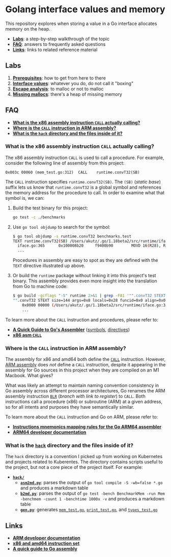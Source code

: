 # Golang interface values and memory

This repository explores when storing a value in a Go interface allocates memory on the heap.

* [**Labs**](#labs): a step-by-step walkthrough of the topic
* [**FAQ**](#FAQ): answers to frequently asked questions
* [**Links**](#links): links to related reference material

## Labs

1. [**Prerequisites**](./docs/01-prereqs/): how to get from here to there
1. [**Interface values**](./docs/02-interface-values/): whatever you do, do not call it "boxing"
1. [**Escape analysis**](./docs/03-escape-analysis/): to malloc or not to malloc
1. [**Missing mallocs**](./docs/04-missing-mallocs/): there's a heap of missing memory

## FAQ

* [**What is the x86 assembly instruction `CALL` actually calling?**](#what-is-the-x86-assembly-instruction-actually-calling)
* [**Where is the `CALL` instruction in ARM assembly?**](#where-is-the-call-instruction-in-arm-assembly)
* [**What is the `hack` directory and the files inside of it?**](#what-is-the-hack-directory-and-the-files-inside-of-it)

### What is the x86 assembly instruction `CALL` actually calling?

The x86 assembly instruction `CALL` is used to call a procedure. For example, consider the following line of assembly from this project:

```assembly
0x003c 00060 (mem_test.go:312)	CALL	runtime.convT32(SB)
```

The `CALL` instruction specifies `runtime.convT32(SB)`. The `(SB)` (_static base_) suffix lets us know that `runtime.convT32` is a global symbol and references the memory address for the procedure to call. In order to examine what that symbol is, we can:

1. Build the test binary for this project:

    ```bash
    go test -c ./benchmarks
    ```

2. Use `go tool objdump` to search for the symbol:

    ```bash
    $ go tool objdump -s runtime.convT32 benchmarks.test
    TEXT runtime.convT32(SB) /Users/akutz/.go/1.18beta2/src/runtime/iface.go
      iface.go:365		0x100008b20		f9400b90		MOVD 16(R28), R16
      ...
    ```

    Procedures in assembly are easy to spot as they are defined with the `TEXT` directive illustrated up above.
    
3. Or build the `runtime` package without linking it into this project's test binary. This assembly provides even more insight into the translation from Go to machine code:

    ```bash
    $ go build -gcflags "-S" runtime 2>&1 | grep -FA1 '"".convT32 STEXT'
    "".convT32 STEXT size=144 args=0x8 locals=0x28 funcid=0x0 align=0x0
    	0x0000 00000 (/Users/akutz/.go/1.18beta2/src/runtime/iface.go:365)	TEXT	"".convT32(SB), ABIInternal, $48-8
    	...
    ```

To learn more about the `CALL` instruction and procedures, please refer to:

* [**A Quick Guide to Go's Assembler**](https://go.dev/doc/asm) ([symbols](https://go.dev/doc/asm#symbols), [directives](https://go.dev/doc/asm#directives))
* [**x86 asm `CALL`**](https://www.felixcloutier.com/x86/call)

### Where is the `CALL` instruction in ARM assembly?

The assembly for x86 and amd64 both define the [`CALL`](https://www.felixcloutier.com/x86/call) instruction. However, [ARM assembly](https://developer.arm.com/documentation/ddi0602/2021-12/?lang=en) does _not_ define a `CALL` instruction, despite it appearing in the assembly for Go sources in this project when they are compiled on an M1 Macbook. What gives?

What was likely an attempt to maintain naming convention consistency in Go assembly across different processor architectures, Go renames the ARM assembly instruction [`BLR`](https://developer.arm.com/documentation/ddi0602/2021-12/Base-Instructions/BLR--Branch-with-Link-to-Register-?lang=en) (_branch with link to register_) to `CALL`. Both instructions call a procedure (x86) or subroutine (ARM) at a given address, so for all intents and purposes they have semantically similar.

To learn more about the `CALL` instruction and Go on ARM, please refer to:

* [**Instructions mnemonics mapping rules for the Go ARM64 assembler**](https://pkg.go.dev/cmd/internal/obj/arm64#hdr-Instructions_mnemonics_mapping_rules)
* [**ARM64 developer documentation**](https://developer.arm.com/documentation/ddi0602/2021-12/?lang=en)

### What is the [`hack`](./hack) directory and the files inside of it?

The `hack` directory is a convention I picked up from working on Kubernetes and projects related to Kuberentes. The directory contains scripts useful to the project, but not a core piece of the project itself. For example:

* [**`hack/`**](./hack)
  * [**`asm2md.py`**](./hack/asm2md.py): parses the output of `go tool compile -S -wb=false *.go` and produces a markdown table
  * [**`b2md.py`**](./hack/b2md.py): parses the output of `go test -bench BenchmarkMem -run Mem -benchmem -count 1 -benchtime 1000x -v` and produces a markdown table 
  * [**`gen.py`**](./hack/gen.py): generates [`mem_test.go`](mem_test.go), [`print_test.go`](print_test.go), and [`types_test.go`](types_test.go)

## Links

* [**ARM developer documentation**](https://developer.arm.com/documentation/ddi0602/2021-12/?lang=en)
* [**x86 and amd64 instruction set**](https://www.felixcloutier.com/x86/index.html)
* [**A quick guide to Go assembly**](https://go.dev/doc/asm)
